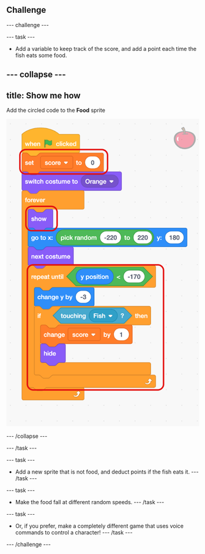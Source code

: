 ## Challenge

--- challenge ---

--- task ---
+ Add a variable to keep track of the score, and add a point each time the fish eats some food.

--- collapse ---
---
title: Show me how
---
Add the circled code to the **Food** sprite

![Scratch code: Set score to 0, show, repeat until y position < -170, change y by -3, if touching fish then change score by 1, hide](images/score-hint.png)

--- /collapse ---

--- /task ---

--- task ---
+ Add a new sprite that is not food, and deduct points if the fish eats it.
--- /task ---

--- task ---
+ Make the food fall at different random speeds.
--- /task ---

--- task ---
+ Or, if you prefer, make a completely different game that uses voice commands to control a character!
--- /task ---

--- /challenge ---
